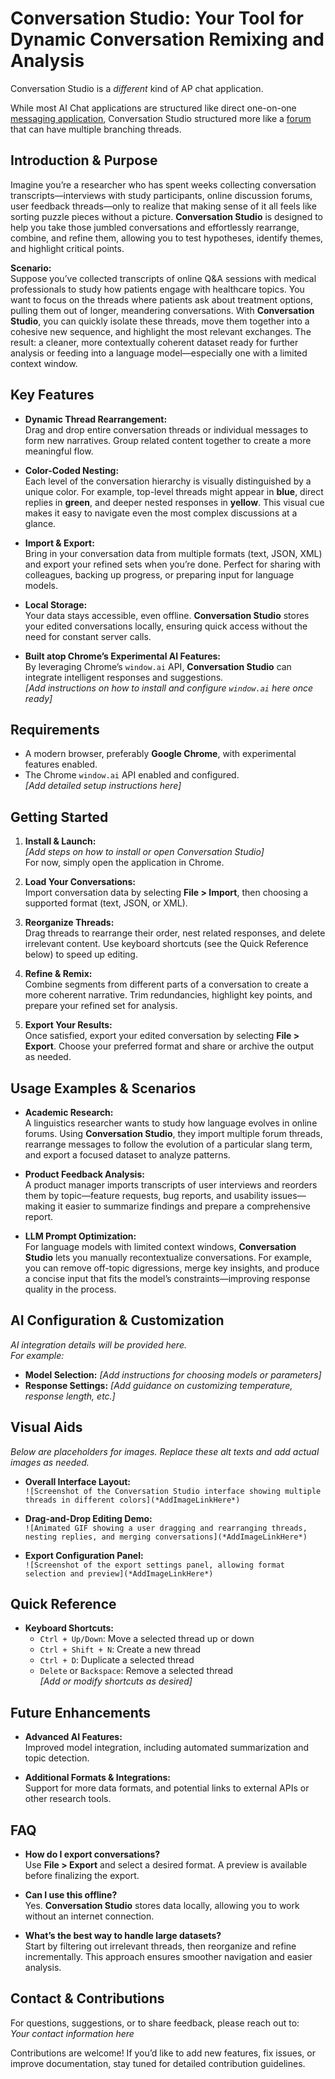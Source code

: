 # Conversation Studio: Your Tool for Dynamic Conversation Remixing and Analysis


Conversation Studio is a *different* kind of AP chat application.

While most AI Chat applications are structured like direct one-on-one
[messaging application](https://en.wikipedia.org/wiki/Instant_messaging),
Conversation Studio structured more like a [forum](https://en.wikipedia.org/wiki/Internet_forum) that can have multiple branching threads.

## Introduction & Purpose

Imagine you’re a researcher who has spent weeks collecting conversation transcripts—interviews with study participants, online discussion forums, user feedback threads—only to realize that making sense of it all feels like sorting puzzle pieces without a picture. **Conversation Studio** is designed to help you take those jumbled conversations and effortlessly rearrange, combine, and refine them, allowing you to test hypotheses, identify themes, and highlight critical points.

**Scenario:**  
Suppose you’ve collected transcripts of online Q&A sessions with medical professionals to study how patients engage with healthcare topics. You want to focus on the threads where patients ask about treatment options, pulling them out of longer, meandering conversations. With **Conversation Studio**, you can quickly isolate these threads, move them together into a cohesive new sequence, and highlight the most relevant exchanges. The result: a cleaner, more contextually coherent dataset ready for further analysis or feeding into a language model—especially one with a limited context window.

## Key Features

- **Dynamic Thread Rearrangement:**  
  Drag and drop entire conversation threads or individual messages to form new narratives. Group related content together to create a more meaningful flow.

- **Color-Coded Nesting:**  
  Each level of the conversation hierarchy is visually distinguished by a unique color. For example, top-level threads might appear in **blue**, direct replies in **green**, and deeper nested responses in **yellow**. This visual cue makes it easy to navigate even the most complex discussions at a glance.

- **Import & Export:**  
  Bring in your conversation data from multiple formats (text, JSON, XML) and export your refined sets when you’re done. Perfect for sharing with colleagues, backing up progress, or preparing input for language models.

- **Local Storage:**  
  Your data stays accessible, even offline. **Conversation Studio** stores your edited conversations locally, ensuring quick access without the need for constant server calls.

- **Built atop Chrome’s Experimental AI Features:**  
  By leveraging Chrome’s `window.ai` API, **Conversation Studio** can integrate intelligent responses and suggestions.  
  *[Add instructions on how to install and configure `window.ai` here once ready]*

## Requirements

- A modern browser, preferably **Google Chrome**, with experimental features enabled.
- The Chrome `window.ai` API enabled and configured.  
  *[Add detailed setup instructions here]*

## Getting Started

1. **Install & Launch:**  
   *[Add steps on how to install or open Conversation Studio]*  
   For now, simply open the application in Chrome.

2. **Load Your Conversations:**  
   Import conversation data by selecting **File > Import**, then choosing a supported format (text, JSON, or XML).

3. **Reorganize Threads:**  
   Drag threads to rearrange their order, nest related responses, and delete irrelevant content. Use keyboard shortcuts (see the Quick Reference below) to speed up editing.

4. **Refine & Remix:**  
   Combine segments from different parts of a conversation to create a more coherent narrative. Trim redundancies, highlight key points, and prepare your refined set for analysis.

5. **Export Your Results:**  
   Once satisfied, export your edited conversation by selecting **File > Export**. Choose your preferred format and share or archive the output as needed.

## Usage Examples & Scenarios

- **Academic Research:**  
  A linguistics researcher wants to study how language evolves in online forums. Using **Conversation Studio**, they import multiple forum threads, rearrange messages to follow the evolution of a particular slang term, and export a focused dataset to analyze patterns.

- **Product Feedback Analysis:**  
  A product manager imports transcripts of user interviews and reorders them by topic—feature requests, bug reports, and usability issues—making it easier to summarize findings and prepare a comprehensive report.

- **LLM Prompt Optimization:**  
  For language models with limited context windows, **Conversation Studio** lets you manually recontextualize conversations. For example, you can remove off-topic digressions, merge key insights, and produce a concise input that fits the model’s constraints—improving response quality in the process.

## AI Configuration & Customization

*AI integration details will be provided here.*  
*For example:*  
- **Model Selection:** *[Add instructions for choosing models or parameters]*  
- **Response Settings:** *[Add guidance on customizing temperature, response length, etc.]*

## Visual Aids

*Below are placeholders for images. Replace these alt texts and add actual images as needed.*

- **Overall Interface Layout:**  
  `![Screenshot of the Conversation Studio interface showing multiple threads in different colors](*AddImageLinkHere*)`

- **Drag-and-Drop Editing Demo:**  
  `![Animated GIF showing a user dragging and rearranging threads, nesting replies, and merging conversations](*AddImageLinkHere*)`

- **Export Configuration Panel:**  
  `![Screenshot of the export settings panel, allowing format selection and preview](*AddImageLinkHere*)`

## Quick Reference

- **Keyboard Shortcuts:**  
  - `Ctrl + Up/Down`: Move a selected thread up or down  
  - `Ctrl + Shift + N`: Create a new thread  
  - `Ctrl + D`: Duplicate a selected thread  
  - `Delete` or `Backspace`: Remove a selected thread  
  *[Add or modify shortcuts as desired]*

## Future Enhancements

- **Advanced AI Features:**  
  Improved model integration, including automated summarization and topic detection.

- **Additional Formats & Integrations:**  
  Support for more data formats, and potential links to external APIs or other research tools.

## FAQ

- **How do I export conversations?**  
  Use **File > Export** and select a desired format. A preview is available before finalizing the export.

- **Can I use this offline?**  
  Yes. **Conversation Studio** stores data locally, allowing you to work without an internet connection.

- **What’s the best way to handle large datasets?**  
  Start by filtering out irrelevant threads, then reorganize and refine incrementally. This approach ensures smoother navigation and easier analysis.

## Contact & Contributions

For questions, suggestions, or to share feedback, please reach out to:  
*Your contact information here*

Contributions are welcome! If you’d like to add new features, fix issues, or improve documentation, stay tuned for detailed contribution guidelines.

